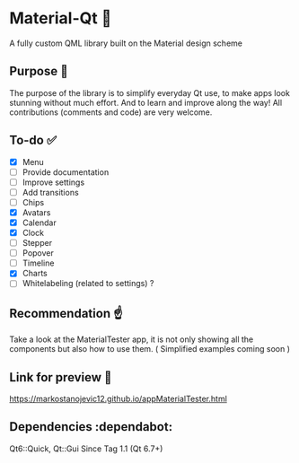 # Material-Qt :rocket:
A fully custom QML library built on the Material design scheme

## Purpose :thinking:
The purpose of the library is to simplify everyday Qt use, to make apps look stunning without much effort. 
And to learn and improve along the way! All contributions (comments and code) are very welcome.

## To-do :white_check_mark:
- [x] Menu
- [ ] Provide documentation
- [ ] Improve settings
- [ ] Add transitions
- [ ] Chips
- [x] Avatars
- [x] Calendar
- [x] Clock
- [ ] Stepper
- [ ] Popover
- [ ] Timeline
- [x] Charts
- [ ] Whitelabeling (related to settings) ? 

## Recommendation :point_up:
Take a look at the MaterialTester app, it is not only showing all the components but also how to use them. ( Simplified examples coming soon )

## Link for preview :link:
https://markostanojevic12.github.io/appMaterialTester.html

## Dependencies :dependabot:
Qt6::Quick, Qt::Gui
Since Tag 1.1 (Qt 6.7+)
